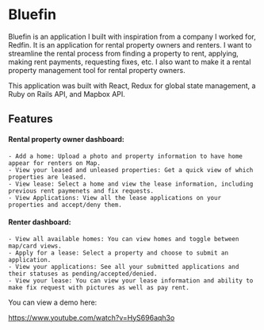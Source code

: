 # Bluefin

Bluefin is an application I built with inspiration from a company I worked for, Redfin. It is an application for rental property owners and renters. I want to streamline the rental process from finding a property to rent, applying, making rent payments, requesting fixes, etc. I also want to make it a rental property management tool for rental property owners. 

This application was built with React, Redux for global state management, a Ruby on Rails API, and Mapbox API. 

## Features
  #### Rental property owner dashboard:
    - Add a home: Upload a photo and property information to have home appear for renters on Map.
    - View your leased and unleased properties: Get a quick view of which properties are leased.
    - View lease: Select a home and view the lease information, including previous rent paymenets and fix requests.
    - View Applications: View all the lease applications on your properties and accept/deny them.
  
  #### Renter dashboard:
    - View all available homes: You can view homes and toggle between map/card views.
    - Apply for a lease: Select a property and choose to submit an application.
    - View your applications: See all your submitted applications and their statuses as pending/accepted/denied.
    - View your lease: You can view your lease information and ability to make fix request with pictures as well as pay rent.
    
You can view a demo here:

https://www.youtube.com/watch?v=HyS696aqh3o
